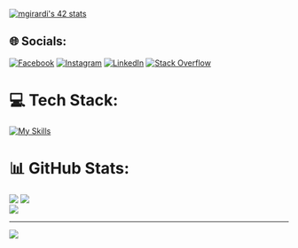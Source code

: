 

[![mgirardi's 42 stats](https://badge42.vercel.app/api/v2/clj2yuhrg000608l0cttahnw4/stats?cursusId=21&coalitionId=284)](https://github.com/JaeSeoKim/badge42)

## 🌐 Socials:
[![Facebook](https://img.shields.io/badge/Facebook-%231877F2.svg?logo=Facebook&logoColor=white)](https://facebook.com/gir89) [![Instagram](https://img.shields.io/badge/Instagram-%23E4405F.svg?logo=Instagram&logoColor=white)](https://instagram.com/myke_doge) [![LinkedIn](https://img.shields.io/badge/LinkedIn-%230077B5.svg?logo=linkedin&logoColor=white)](https://linkedin.com/in/michele-girardi-27001956) [![Stack Overflow](https://img.shields.io/badge/-Stackoverflow-FE7A16?logo=stack-overflow&logoColor=white)](https://stackoverflow.com/users/20063448) 

# 💻 Tech Stack:
[![My Skills](https://skillicons.dev/icons?i=linux,bash,c,cpp,docker,git,js,github,nestjs,postgres,py,django,wordpress,vscode,vim,ts,vue,ps,ai,css,arduino)](https://skillicons.dev)

# 📊 GitHub Stats:
![](https://github-readme-stats.vercel.app/api?username=mik989&theme=tokyonight&hide_border=false&include_all_commits=true&count_private=true)
![](https://github-readme-streak-stats.herokuapp.com/?user=mik989&theme=tokyonight&hide_border=false)<br/>
![](https://github-readme-stats.vercel.app/api/top-langs/?username=mik989&theme=tokyonight&hide_border=false&include_all_commits=true&count_private=true&layout=compact)

---
[![](https://visitcount.itsvg.in/api?id=mik989&icon=0&color=0)](https://visitcount.itsvg.in)

<!-- Proudly created with GPRM ( https://gprm.itsvg.in ) -->
